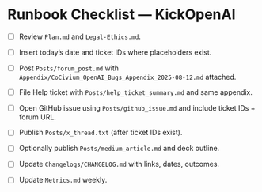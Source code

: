<!-- status: stub; target: 150+ words -->
<!-- status: stub; target: 150+ words -->
<!-- status: stub; target: 150+ words -->
<!-- status: stub; target: 150+ words -->
# Runbook Checklist — KickOpenAI
- [ ] Review `Plan.md` and `Legal-Ethics.md`.
- [ ] Insert today’s date and ticket IDs where placeholders exist.
- [ ] Post `Posts/forum_post.md` with `Appendix/CoCivium_OpenAI_Bugs_Appendix_2025-08-12.md` attached.
- [ ] File Help ticket with `Posts/help_ticket_summary.md` and same appendix.
- [ ] Open GitHub issue using `Posts/github_issue.md` and include ticket IDs + forum URL.
- [ ] Publish `Posts/x_thread.txt` (after ticket IDs exist).
- [ ] Optionally publish `Posts/medium_article.md` and deck outline.
- [ ] Update `Changelogs/CHANGELOG.md` with links, dates, outcomes.
- [ ] Update `Metrics.md` weekly.





